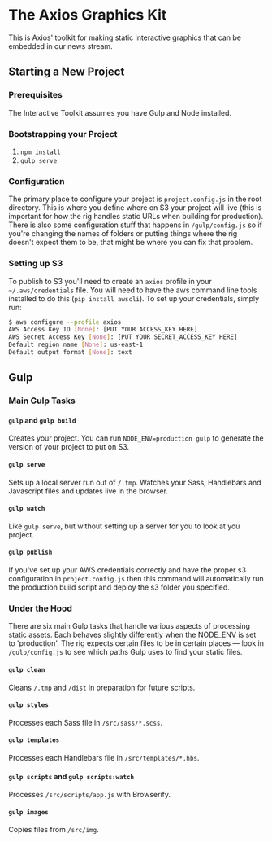 # The Axios Graphics Kit
This is Axios' toolkit for making static interactive graphics that can be embedded in our news stream.

## Starting a New Project

### Prerequisites
The Interactive Toolkit assumes you have Gulp and Node installed.

### Bootstrapping your Project

1. `npm install`
2. `gulp serve`

### Configuration
The primary place to configure your project is `project.config.js` in the root directory. This is where you define where on S3 your project will live (this is important for how the rig handles static URLs when building for production). There is also some configuration stuff that happens in `/gulp/config.js` so if you're changing the names of folders or putting things where the rig doesn't expect them to be, that might be where you can fix that problem.

### Setting up S3
To publish to S3 you'll need to create an `axios` profile in your `~/.aws/credentials` file. You will need to have the aws command line tools installed to do this (`pip install awscli`). To set up your credentials, simply run:

```bash
$ aws configure --profile axios
AWS Access Key ID [None]: [PUT YOUR ACCESS_KEY HERE]
AWS Secret Access Key [None]: [PUT YOUR SECRET_ACCESS_KEY HERE]
Default region name [None]: us-east-1
Default output format [None]: text
```

## Gulp

### Main Gulp Tasks

#### `gulp` and `gulp build`
Creates your project. You can run `NODE_ENV=production gulp` to generate the version of your project to put on S3.

#### `gulp serve`
Sets up a local server run out of `/.tmp`. Watches your Sass, Handlebars and Javascript files and updates live in the browser.

#### `gulp watch`
Like `gulp serve`, but without setting up a server for you to look at you project.

#### `gulp publish`
If you've set up your AWS credentials correctly and have the proper s3 configuration in `project.config.js` then this command will automatically run the production build script and deploy the s3 folder you specified.

### Under the Hood
There are six main Gulp tasks that handle various aspects of processing static assets. Each behaves slightly differently when the NODE_ENV is set to 'production'. The rig expects certain files to be in certain places — look in `/gulp/config.js` to see which paths Gulp uses to find your static files.

#### `gulp clean`
 Cleans `/.tmp` and `/dist` in preparation for future scripts.

#### `gulp styles`
Processes each Sass file in `/src/sass/*.scss`.

#### `gulp templates`
Processes each Handlebars file in `/src/templates/*.hbs`.

#### `gulp scripts` and `gulp scripts:watch`
Processes `/src/scripts/app.js` with Browserify.

#### `gulp images`
Copies files from `/src/img`.
